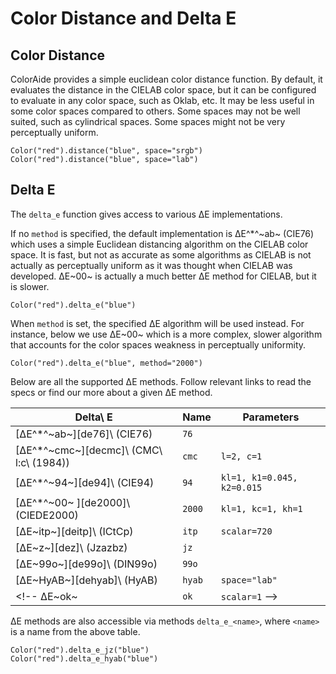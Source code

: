 # Color Distance and Delta E

## Color Distance

ColorAide provides a simple euclidean color distance function. By default, it evaluates the distance in the CIELAB color
space, but it can be configured to evaluate in any color space, such as Oklab, etc. It may be less useful in some color
spaces compared to others. Some spaces may not be well suited, such as cylindrical spaces. Some spaces might not be
very perceptually uniform.

```playground
Color("red").distance("blue", space="srgb")
Color("red").distance("blue", space="lab")
```

## Delta E

The `delta_e` function gives access to various ∆E implementations.

If no `method` is specified, the default implementation is ∆E^\*^~ab~ (CIE76) which uses a simple Euclidean distancing
algorithm on the CIELAB color space. It is fast, but not as accurate as some algorithms as CIELAB is not actually as
perceptually uniform as it was thought when CIELAB was developed. ∆E~00~ is actually a much better ∆E method for CIELAB,
but it is slower.

```playground
Color("red").delta_e("blue")
```

When `method` is set, the specified ∆E algorithm will be used instead. For instance, below we use ∆E~00~ which is a
more complex, slower algorithm that accounts for the color spaces weakness in perceptually uniformity.

```playground
Color("red").delta_e("blue", method="2000")
```

Below are all the supported ∆E methods. Follow relevant links to read the specs or find our more about a given ∆E
method.

Delta\ E                                 | Name            | Parameters
---------------------------------------- | --------------- | --------------------
[∆E^\*^~ab~][de76]\ (CIE76)              | `76`            |
[∆E^\*^~cmc~][decmc]\ (CMC\ l:c\ (1984)) | `cmc`           | `l=2, c=1`
[∆E^\*^~94~][de94]\ (CIE94)              | `94`            | `kl=1, k1=0.045, k2=0.015`
[∆E^\*^~00~ ][de2000]\ (CIEDE2000)       | `2000`          | `kl=1, kc=1, kh=1`
[∆E~itp~][deitp]\ (ICtCp)                | `itp`           | `scalar=720`
[∆E~z~][dez]\ (Jzazbz)                   | `jz`            |
[∆E~99o~][de99o]\ (DIN99o)               | `99o`           |
[∆E~HyAB~][dehyab]\ (HyAB)               | `hyab`          | `space="lab"`
<!-- ∆E~ok~                                   | `ok`            | `scalar=1` -->

∆E methods are also accessible via methods `delta_e_<name>`, where `<name>` is a name from the above table.

```playground
Color("red").delta_e_jz("blue")
Color("red").delta_e_hyab("blue")
```
